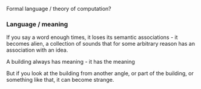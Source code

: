
Formal language / theory of computation?

### Language / meaning


If you say a word enough times, it loses its semantic associations - it becomes alien, a collection of sounds that for some arbitrary reason has an association with an idea.

A building always has meaning - it has the meaning 

But if you look at the building from another angle, or part of the building, or something like that, it can become strange.
